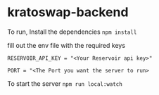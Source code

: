 # kratoswap-backend

To run, Install the dependencies
`npm install`

fill out the env file with the required keys
```
RESERVOIR_API_KEY = "<Your Reservoir api key>"

PORT = "<The Port you want the server to run>
```

To start the server
`npm run local:watch`
